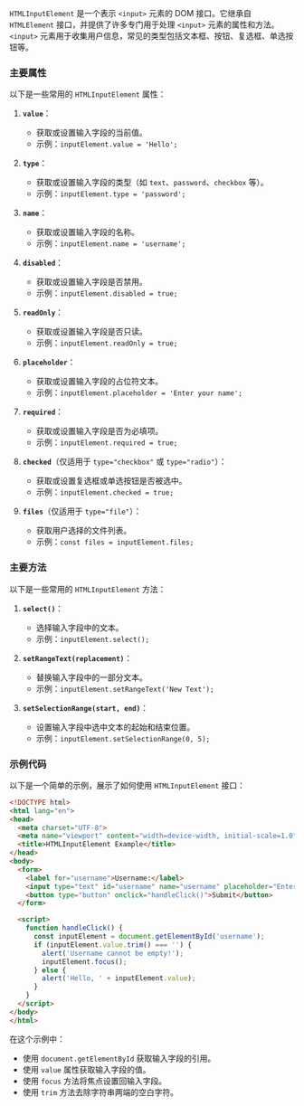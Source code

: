 `HTMLInputElement` 是一个表示 `<input>` 元素的 DOM 接口。它继承自 `HTMLElement` 接口，并提供了许多专门用于处理 `<input>` 元素的属性和方法。`<input>` 元素用于收集用户信息，常见的类型包括文本框、按钮、复选框、单选按钮等。

### 主要属性

以下是一些常用的 `HTMLInputElement` 属性：

1. **`value`**：
   - 获取或设置输入字段的当前值。
   - 示例：`inputElement.value = 'Hello';`

2. **`type`**：
   - 获取或设置输入字段的类型（如 `text`、`password`、`checkbox` 等）。
   - 示例：`inputElement.type = 'password';`

3. **`name`**：
   - 获取或设置输入字段的名称。
   - 示例：`inputElement.name = 'username';`

4. **`disabled`**：
   - 获取或设置输入字段是否禁用。
   - 示例：`inputElement.disabled = true;`

5. **`readOnly`**：
   - 获取或设置输入字段是否只读。
   - 示例：`inputElement.readOnly = true;`

6. **`placeholder`**：
   - 获取或设置输入字段的占位符文本。
   - 示例：`inputElement.placeholder = 'Enter your name';`

7. **`required`**：
   - 获取或设置输入字段是否为必填项。
   - 示例：`inputElement.required = true;`

8. **`checked`**（仅适用于 `type="checkbox"` 或 `type="radio"`）：
   - 获取或设置复选框或单选按钮是否被选中。
   - 示例：`inputElement.checked = true;`

9. **`files`**（仅适用于 `type="file"`）：
   - 获取用户选择的文件列表。
   - 示例：`const files = inputElement.files;`

### 主要方法

以下是一些常用的 `HTMLInputElement` 方法：

1. **`select()`**：
   - 选择输入字段中的文本。
   - 示例：`inputElement.select();`

2. **`setRangeText(replacement)`**：
   - 替换输入字段中的一部分文本。
   - 示例：`inputElement.setRangeText('New Text');`

3. **`setSelectionRange(start, end)`**：
   - 设置输入字段中选中文本的起始和结束位置。
   - 示例：`inputElement.setSelectionRange(0, 5);`

### 示例代码

以下是一个简单的示例，展示了如何使用 `HTMLInputElement` 接口：

```html
<!DOCTYPE html>
<html lang="en">
<head>
  <meta charset="UTF-8">
  <meta name="viewport" content="width=device-width, initial-scale=1.0">
  <title>HTMLInputElement Example</title>
</head>
<body>
  <form>
    <label for="username">Username:</label>
    <input type="text" id="username" name="username" placeholder="Enter your username">
    <button type="button" onclick="handleClick()">Submit</button>
  </form>

  <script>
    function handleClick() {
      const inputElement = document.getElementById('username');
      if (inputElement.value.trim() === '') {
        alert('Username cannot be empty!');
        inputElement.focus();
      } else {
        alert('Hello, ' + inputElement.value);
      }
    }
  </script>
</body>
</html>
```

在这个示例中：
- 使用 `document.getElementById` 获取输入字段的引用。
- 使用 `value` 属性获取输入字段的值。
- 使用 `focus` 方法将焦点设置回输入字段。
- 使用 `trim` 方法去除字符串两端的空白字符。
